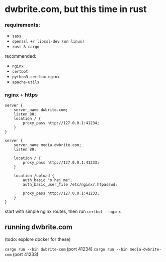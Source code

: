 # dwbrite.com, but this time in rust

### requirements:
- `sass`
- `openssl +/ libssl-dev (on linux)`
- `rust & cargo`

recommended: 

- `nginx`
- `certbot`
- `python3-certbox-nginx`
- `apache-utils`

### nginx + https
```
server {
    server_name dwbrite.com;
    listen 80;
    location / {
        proxy_pass http://127.0.0.1:41234;
    }
}

server {
    server_name media.dwbrite.com;
    listen 80;

    location / {
        proxy_pass http://127.0.0.1:41233;
    }
    
    location /upload {
        auth_basic "o hej me";
        auth_basic_user_file /etc/nginx/.htpasswd;
        
        proxy_pass http://127.0.0.1:41233;
    }
}
```

start with simple nginx routes, then run `certbot --nginx`

## running dwbrite.com
(todo: explore docker for these)

`cargo run --bin dwbrite-com` (port 41234)
`cargo run --bin media-dwbrite-com` (port 41233)